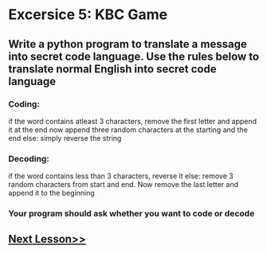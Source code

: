 # Excersice 5: KBC Game

## Write a python program to translate a message into secret code language. Use the rules below to translate normal English into secret code language

### Coding:
if the word contains atleast 3 characters, remove the first letter and append it at the end
now append three random characters at the starting and the end
else:
simply reverse the string

### Decoding:
if the word contains less than 3 characters, reverse it
else:
remove 3 random characters from start and end. Now remove the last letter and append it to the beginning

### Your program should ask whether you want to code or decode

## [Next Lesson>>](https://github.com/sheikh92areeb/learn-python/tree/main/Lesson-041)